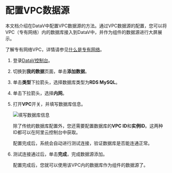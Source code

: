 # 配置VPC数据源

本文档介绍在DataV中配置VPC数据源的方法。通过VPC数据源的配置，您可以将VPC（专有网络）内的数据库接入到DataV中，并作为组件的数据源进行大屏展示。

了解专有网络VPC，详情请参见[什么是专有网络](/intl.zh-CN/产品简介/什么是专有网络.md)。

1.  登录[DataV控制台](https://datav.alibabacloud.com/)。

2.  切换到**我的数据**页面，单击**添加数据**。

3.  单击**类型**下拉箭头，选择数据库类型为**RDS MySQL**。

4.  单击下拉箭头，选择**内网**。

5.  打开**VPC**开关，并填写数据库信息。

    ![填写数据库信息](https://static-aliyun-doc.oss-accelerate.aliyuncs.com/assets/img/zh-CN/8775711951/p9304.png)

    除了传统的数据库配置外，您还需要配置数据库的**VPC ID**和**实例ID**。这两种ID都可以在阿里云控制台中获取。

    配置完成后，系统会自动进行测试连接，验证数据库是否能连通正常。

6.  测试连接通过后，单击**完成**，完成数据源添加。

    配置完成后，您就可以使用该VPC内的数据库作为组件的数据源了。


